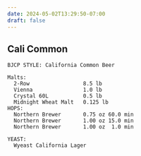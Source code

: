 ```yaml
---
date: 2024-05-02T13:29:50-07:00
draft: false
---
```

## Cali Common ##
    BJCP STYLE: California Common Beer
    
    Malts:
      2-Row                 8.5 lb
      Vienna                1.0 lb
      Crystal 60L           0.5 lb
      Midnight Wheat Malt   0.125 lb
    HOPS:
      Northern Brewer       0.75 oz 60.0 min
      Northern Brewer       1.00 oz 15.0 min
      Northern Brewer       1.00 oz  1.0 min
    
    YEAST:
      Wyeast California Lager